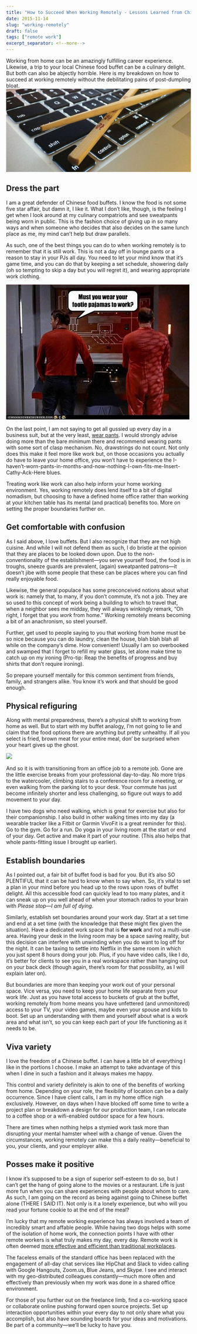 ```yaml
---
title: "How to Succeed When Working Remotely - Lessons Learned from Chinese Buffets"
date: 2015-11-14
slug: "working-remotely"
draft: false
tags: ["remote work"]
excerpt_separator: <!--more-->
---
```


Working from home can be an amazingly fulfilling career experience. Likewise, a trip to your local Chinese food buffet can be a culinary delight. But both can also be abjectly horrible. Here is my breakdown on how to succeed at working remotely without the debilitating pains of post-dumpling bloat.
![](/assets/images/chopsticks-keyboard.jpg)

<!--more-->

## Dress the part
I am a great defender of Chinese food buffets. I know the food is not some five star affair, but damn it, I like it. What I don’t like, though, is the feeling I get when I look around at my culinary compatriots and see sweatpants being worn in public. This is the fashion choice of giving up in so many ways and when someone who decides that also decides on the same lunch place as me, my mind can’t help but draw parallels.

As such, one of the best things you can do to when working remotely is to remember that it is still work. This is not a day off in lounge pants or a reason to stay in your PJs all day. You need to let your mind know that it’s game time, and you can do that by keeping a set schedule, showering daily (oh so tempting to skip a day but you will regret it), and wearing appropriate work clothing.

![](/assets/images/Footie-Pajamas.jpg)

On the last point, I am not saying to get all gussied up every day in a business suit, but at the very least, [wear pants](http://scottberkun.com/yearwithoutpants/). I would strongly advise doing more than the bare minimum there and recommend wearing pants with some sort of clasp mechanism. No, drawstrings do not count. Not only does this make it feel more like work but, on those occasions you actually do have to leave your home office, you won’t have to experience the I-haven’t-worn-pants-in-months-and-now-nothing-I-own-fits-me-Insert-Cathy-Ack-Here blues.

Treating work like work can also help inform your home working environment. Yes, working remotely does lend itself to a bit of digital nomadism, but choosing to have a defined home office rather than working at your kitchen table has its mental (and practical) benefits too. More on setting the proper boundaries further on.

## Get comfortable with confusion
As I said above, I love buffets. But I also recognize that they are not high cuisine. And while I will not defend them as such, I do bristle at the opinion that they are places to be looked down upon. Due to the non-conventionality of the establishment—you serve yourself food, the food is in troughs, sneeze guards are prevalent, (again) sweatpanted patrons&mdash;it doesn’t jibe with some people that these can be places where you can find really enjoyable food.

Likewise, the general populace has some preconceived notions about what work is: namely that, to many, if you don’t commute, it’s not a job. They are so used to this concept of work being a building to which to travel that, when a neighbor sees me midday, they will always winkingly remark, “Oh right, I forget that you _work_ from home.” Working remotely means becoming a bit of an anachronism, so steel yourself.

Further, get used to people saying to you that working from home must be so nice because you can do laundry, clean the house, blah blah blah all while on the company’s dime. How convenient! Usually I am so overbooked and swamped that I forget to refill my water glass, let alone make time to catch up on my ironing (Pro-tip: Reap the benefits of progress and buy shirts that don’t require ironing).

So prepare yourself mentally for this common sentiment from friends, family, and strangers alike. You know it’s work and that should be good enough.

## Physical refiguring
Along with mental preparedness, there’s a physical shift to working from home as well. But to start with my buffet analogy, I’m not going to lie and claim that the food options there are anything but pretty unhealthy. If all you select is fried, brown meat for your entire meal, don’ be surprised when your heart gives up the ghost.

![](https://media.giphy.com/media/vjGyYSsF765wc/giphy.gif)

And so it is with transitioning from an office job to a remote job. Gone are the little exercise breaks from your professional day-to-day. No more trips to the watercooler, climbing stairs to a conference room for a meeting, or even walking from the parking lot to your desk. Your commute has just become infinitely shorter and less challenging, so figure out ways to add movement to your day.

I have two dogs who need walking, which is great for exercise but also for their companionship. I also build in other walking times into my day (a wearable tracker like a Fitbit or Garmin VivoFit is a great reminder for this). Go to the gym. Go for a run. Do yoga in your living room at the start or end of your day. Get active and make it part of your routine. (This also helps that whole pants-fitting issue I brought up earlier).

## Establish boundaries
As I pointed out, a fair bit of buffet food is bad for you. But it’s also SO PLENTIFUL that it can be hard to know when to say when. So, it’s vital to set a plan in your mind before you head up to the rows upon rows of buffet delight. All this accessible food can quickly lead to too many plates, and it can sneak up on you well ahead of when your stomach radios to your brain with _Please stop&mdash;I am full of dying._

Similarly, establish set boundaries around your work day. Start at a set time and end at a set time (with the knowledge that these might flex given the situation). Have a dedicated work space that is **for work** and not a multi-use area. Having your desk in the living room may be a space saving reality, but this decision can interfere with unwinding when you do want to log off for the night. It can be taxing to settle into Netflix in the same room in which you just spent 8 hours doing your job. Plus, if you have video calls, like I do, it’s better for clients to see you in a real workspace rather than hanging out on your back deck (though again, there’s room for that possibility, as I will explain later on).

But boundaries are more than keeping your work out of your personal space. Vice versa, you need to keep your home life separate from your work life. Just as you have total access to buckets of grub at the buffet, working remotely from home means you have unfettered (and unmonitored) access to your TV, your video games, maybe even your spouse and kids to boot. Set up an understanding with them and yourself about what is a work area and what isn’t, so you can keep each part of your life functioning as it needs to be.

## Viva variety
I love the freedom of a Chinese buffet. I can have a little bit of everything I like in the portions I choose. I make an attempt to take advantage of this when I dine in such a fashion and it always makes me happy.

This control and variety definitely is akin to one of the benefits of working from home. Depending on your role, the flexibility of location can be a daily occurrence. Since I have client calls, I am in my home office nigh exclusively. However, on days when I have blocked off some time to write a project plan or breakdown a design for our production team, I can relocate to a coffee shop or a wifi-enabled outdoor space for a few hours.

There are times when nothing helps a stymied work task more than disrupting your mental hamster wheel with a change of venue. Given the circumstances, working remotely can make this a daily reality—beneficial to you, your clients, and your employer alike.

## Posses make it positive
I know it’s supposed to be a sign of superior self-esteem to do so, but I can’t get the hang of going alone to the movies or a restaurant. Life is just more fun when you can share experiences with people about whom to care. As such, I am going on the record as being against going to Chinese buffet alone (THERE I SAID IT). Not only is it a lonely experience, but who will you read your fortune cookie to at the end of the meal?

I’m lucky that my remote working experience has always involved a team of incredibly smart and affable people. While having two dogs helps with some of the isolation of home work, the connection points I have with other remote workers is what truly makes my day, every day. Remote work is often deemed [more effective and efficient than traditional workplaces](http://blog.heyflock.com/10-stats-that-will-change-the-way-you-think-about-remote-work/).

The faceless emails of the standard office has been replaced with the engagement of all-day chat services like HipChat and Slack to video calling with Google Hangouts, Zoom.us, Blue Jeans, and Skype. I see and interact with my geo-distributed colleagues constantly&mdash;much more often and effectively than previously when my work was done in a shared office environment.

For those of you further out on the freelance limb, find a co-working space or collaborate online pushing forward open source projects. Set up interaction opportunities within your every day to not only share what you accomplish, but also have sounding boards for your ideas and motivations. Be part of a community&mdash;we’ll be lucky to have you.
